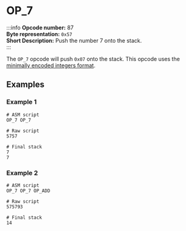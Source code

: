 # OP_7
:::info
**Opcode number:** 87  
**Byte representation:** `0x57`  
**Short Description:** Push the number 7 onto the stack.  
:::

The `OP_7` opcode will push `0x07` onto the stack. This opcode uses the [minimally encoded integers format](../overview/numbers.md#minimally-encoded-integers).

## Examples
### Example 1
```shell
# ASM script
OP_7 OP_7

# Raw script
5757

# Final stack
7
7
```

### Example 2
```shell
# ASM script
OP_7 OP_7 OP_ADD

# Raw script
575793

# Final stack
14
```
